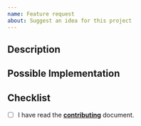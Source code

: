 ```yaml
---
name: Feature request
about: Suggest an idea for this project
---
```


## Description

<!--- Provide a detailed description of the change or addition you are proposing -->

## Possible Implementation

<!--- Not obligatory, but suggest an idea for implementing addition or change -->

## Checklist

- [ ] I have read the [**contributing**](https://github.com/ifiokjr/gatsby-plugin-next-seo/blob/master/CONTRIBUTING.md) document.
